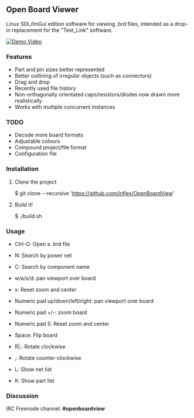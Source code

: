 ## Open Board Viewer

Linux SDL/ImGui edition software for viewing .brd files, intended as a drop-in
replacement for the "Test_Link" software.


[![Demo Video](https://github.com/inflex/OpenBoardView/blob/inflex-ui-features/asset/screenshot.png)](https://www.youtube.com/watch?v=1Pi5RGC-rJw)


### Features

- Part and pin sizes better represented
- Better outlining of irregular objects (such as connectors)
- Drag and drop
- Recently used file history
- Non-orthagonally orientated caps/resistors/diodes now drawn more realistically
- Works with multiple concurrent instances


### TODO

- Decode more board formats
- Adjustable colours
- Compound project/file format
- Configuration file


### Installation

1. Clone the project

    $ git clone --recursive 'https://github.com/inflex/OpenBoardView'

2. Build it!

    $ ./build.sh


### Usage

- Ctrl-O: Open a .brd file
- N: Search by power net
- C: Search by component name

- w/a/s/d: pan viewport over board
- x: Reset zoom and center
- Numeric pad up/down/left/right: pan viewport over board
- Numeric pad +/-: zoom board
- Numeric pad 5: Reset zoom and center
- Space: Flip board
- R|.: Rotate clockwise
- ,: Rotate counter-clockwise
- L: Show net list
- K: Show part list


### Discussion

IRC Freenode channel: **#openboardview**
